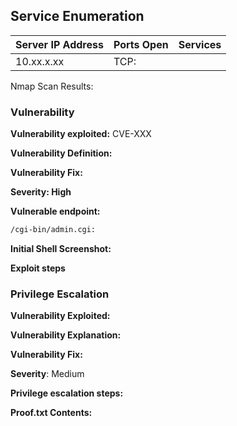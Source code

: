 ## **Service Enumeration**


| Server IP Address | Ports Open | Services |
| --- | --- | --- |
| 10.xx.x.xx | TCP:  |  |


Nmap Scan Results:


### **Vulnerability**

**Vulnerability exploited:** CVE-XXX

**Vulnerability Definition:**

**Vulnerability Fix:**

**Severity: High**

**Vulnerable endpoint:**
 
```sh
/cgi-bin/admin.cgi:
```


**Initial Shell Screenshot:**

**Exploit steps**



### **Privilege Escalation**

**Vulnerability Exploited:**

**Vulnerability Explanation:**

**Vulnerability Fix:**

**Severity**: Medium

**Privilege escalation steps:**

**Proof.txt Contents:**

